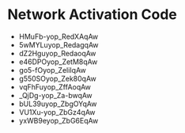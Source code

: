 # Network Activation Code
* HMuFb-yop_RedXAqAw
* 5wMYLuyop_RedagqAw
* dZ2Hguyop_RedaoqAw
* e46DPOyop_ZetM8qAw
* go5-fOyop_ZeliIqAw
* g550SOyop_Zek80qAw
* vqFhFuyop_ZffAoqAw
* _QjDg-yop_Za-bwqAw
* bUL39uyop_ZbgOYqAw
* VU1Xu-yop_ZbGz4qAw
* yxWB9eyop_ZbG6EqAw